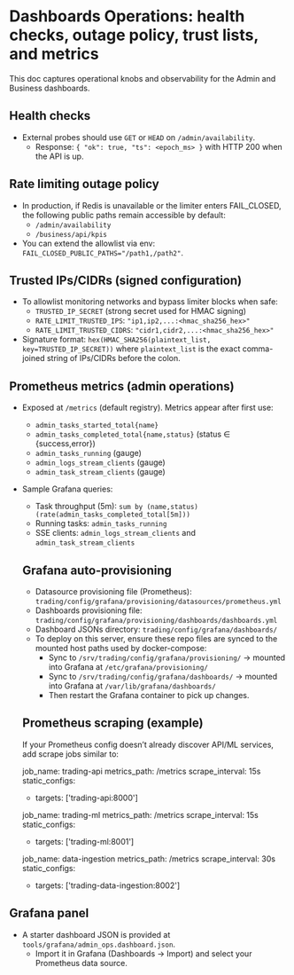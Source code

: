 # Dashboards Operations: health checks, outage policy, trust lists, and metrics

This doc captures operational knobs and observability for the Admin and Business dashboards.

## Health checks
- External probes should use `GET` or `HEAD` on `/admin/availability`.
  - Response: `{ "ok": true, "ts": <epoch_ms> }` with HTTP 200 when the API is up.

## Rate limiting outage policy
- In production, if Redis is unavailable or the limiter enters FAIL_CLOSED, the following public paths remain accessible by default:
  - `/admin/availability`
  - `/business/api/kpis`
- You can extend the allowlist via env: `FAIL_CLOSED_PUBLIC_PATHS="/path1,/path2"`.

## Trusted IPs/CIDRs (signed configuration)
- To allowlist monitoring networks and bypass limiter blocks when safe:
  - `TRUSTED_IP_SECRET` (strong secret used for HMAC signing)
  - `RATE_LIMIT_TRUSTED_IPS`: `"ip1,ip2,...:<hmac_sha256_hex>"`
  - `RATE_LIMIT_TRUSTED_CIDRS`: `"cidr1,cidr2,...:<hmac_sha256_hex>"`
- Signature format: `hex(HMAC_SHA256(plaintext_list, key=TRUSTED_IP_SECRET))` where `plaintext_list` is the exact comma-joined string of IPs/CIDRs before the colon.

## Prometheus metrics (admin operations)
- Exposed at `/metrics` (default registry). Metrics appear after first use:
  - `admin_tasks_started_total{name}`
  - `admin_tasks_completed_total{name,status}` (status ∈ {success,error})
  - `admin_tasks_running` (gauge)
  - `admin_logs_stream_clients` (gauge)
  - `admin_task_stream_clients` (gauge)
- Sample Grafana queries:
  - Task throughput (5m): `sum by (name,status) (rate(admin_tasks_completed_total[5m]))`
  - Running tasks: `admin_tasks_running`
  - SSE clients: `admin_logs_stream_clients` and `admin_task_stream_clients`

  ## Grafana auto-provisioning
  - Datasource provisioning file (Prometheus): `trading/config/grafana/provisioning/datasources/prometheus.yml`
  - Dashboards provisioning file: `trading/config/grafana/provisioning/dashboards/dashboards.yml`
  - Dashboard JSONs directory: `trading/config/grafana/dashboards/`
  - To deploy on this server, ensure these repo files are synced to the mounted host paths used by docker-compose:
    - Sync to `/srv/trading/config/grafana/provisioning/` → mounted into Grafana at `/etc/grafana/provisioning/`
    - Sync to `/srv/trading/config/grafana/dashboards/` → mounted into Grafana at `/var/lib/grafana/dashboards/`
    - Then restart the Grafana container to pick up changes.

  ## Prometheus scraping (example)
  If your Prometheus config doesn’t already discover API/ML services, add scrape jobs similar to:

  job_name: trading-api
  metrics_path: /metrics
  scrape_interval: 15s
  static_configs:
    - targets: ['trading-api:8000']

  job_name: trading-ml
  metrics_path: /metrics
  scrape_interval: 15s
  static_configs:
    - targets: ['trading-ml:8001']

  job_name: data-ingestion
  metrics_path: /metrics
  scrape_interval: 30s
  static_configs:
    - targets: ['trading-data-ingestion:8002']

## Grafana panel
- A starter dashboard JSON is provided at `tools/grafana/admin_ops.dashboard.json`.
  - Import it in Grafana (Dashboards → Import) and select your Prometheus data source.

